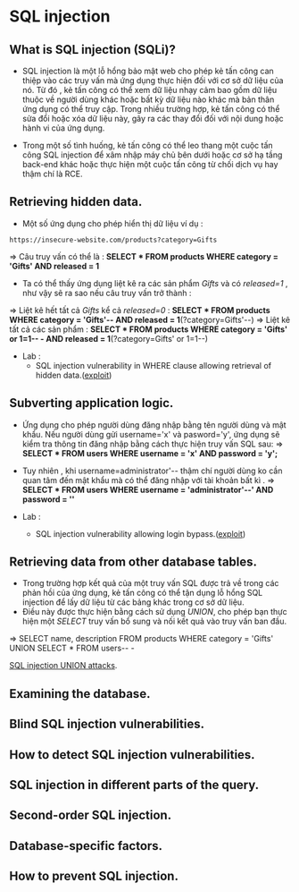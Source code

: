 # SQL injection 

## What is SQL injection (SQLi)?

- SQL injection là một lỗ hổng bảo mật web cho phép kẻ tấn công can thiệp vào các truy vấn mà ứng dụng thực hiện đối với cơ sở dữ liệu của nó. Từ đó , kẻ tấn công có thể xem dữ liệu nhạy cảm bao gồm dữ liệu thuộc về người dùng khác hoặc bất kỳ dữ liệu nào khác mà bản thân ứng dụng có thể truy cập. Trong nhiều trường hợp, kẻ tấn công có thể sửa đổi hoặc xóa dữ liệu này, gây ra các thay đổi đối với nội dung hoặc hành vi của ứng dụng.

- Trong một số tình huống, kẻ tấn công có thể leo thang một cuộc tấn công SQL injection để xâm nhập máy chủ bên dưới hoặc cơ sở hạ tầng back-end khác hoặc thực hiện một cuộc tấn công từ chối dịch vụ hay thậm chí là RCE.

## Retrieving hidden data.

- Một số ứng dụng cho phép hiển thị dữ liệu ví dụ :

```https://insecure-website.com/products?category=Gifts```

=> Câu truy vấn có thể là  : **SELECT * FROM products WHERE category = 'Gifts' AND released = 1**

- Ta có thể thấy ứng dụng liệt kê ra các sản phẩm *Gifts* và có *released=1* , như vậy sẽ ra sao nếu câu truy vấn trở thành :

=> Liệt kê hết tất cả *Gifts* kể cả *released=0* : **SELECT * FROM products WHERE category = 'Gifts'-- AND released = 1**(?category=Gifts'--)
=> Liệt kê tất cả các sản phẩm : **SELECT * FROM products WHERE category = 'Gifts' or 1=1-- - AND released = 1**(?category=Gifts' or 1=1--)

- Lab :
	+ SQL injection vulnerability in WHERE clause allowing retrieval of hidden data.([exploit](exploit/lab1.py))

## Subverting application logic.

- Ứng dụng cho phép người dùng đăng nhập bằng tên người dùng và mật khẩu. Nếu người dùng gửi username='x' và pasword='y', ứng dụng sẽ kiểm tra thông tin đăng nhập bằng cách thực hiện truy vấn SQL sau:
=> **SELECT * FROM users WHERE username = 'x' AND password = 'y';** 

- Tuy nhiên , khi username=administrator'-- thậm chí người dùng ko cần quan tâm đến mật khẩu mà có thể đăng nhập với tài khoản bất kì .
=> **SELECT * FROM users WHERE username = 'administrator'--' AND password = ''**

- Lab : 
	+ SQL injection vulnerability allowing login bypass.([exploit](exploit/lab2.py))

## Retrieving data from other database tables.

- Trong trường hợp kết quả của một truy vấn SQL được trả về trong các phản hồi của ứng dụng, kẻ tấn công có thể tận dụng lỗ hổng SQL injection để lấy dữ liệu từ các bảng khác trong cơ sở dữ liệu.
- Điều này được thực hiện bằng cách sử dụng *UNION*, cho phép bạn thực hiện một *SELECT* truy vấn bổ sung và nối kết quả vào truy vấn ban đầu.

=> SELECT name, description FROM products WHERE category = 'Gifts' UNION SELECT * FROM users-- -

[SQL injection UNION attacks](union.md).

## Examining the database.

## Blind SQL injection vulnerabilities.

## How to detect SQL injection vulnerabilities.

## SQL injection in different parts of the query.

## Second-order SQL injection.

## Database-specific factors.

## How to prevent SQL injection.


 


